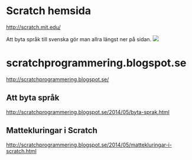 Scratch hemsida
===============
http://scratch.mit.edu/

Att byta språk till svenska gör man allra längst ner på sidan.
![](https://raw.githubusercontent.com/dntoll/scratch_coderdojo/master/bilder/byt_spr%C3%A5k_p%C3%A5_hemsidan.png)

scratchprogrammering.blogspot.se
================================
http://scratchprogrammering.blogspot.se/

Att byta språk
--------------
http://scratchprogrammering.blogspot.se/2014/05/byta-sprak.html

Mattekluringar i Scratch
------------------------
http://scratchprogrammering.blogspot.se/2014/05/mattekluringar-i-scratch.html
